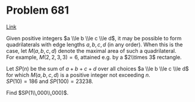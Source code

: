 # Problem 681

[Link](https://projecteuler.net/problem=681)

Given positive integers $a \\le b \\le c \\le d$, it may be possible to form quadrilaterals with edge lengths $a,b,c,d$ (in any order). When this is the case, let $M(a,b,c,d)$ denote the maximal area of such a quadrilateral.  
For example, $M(2,2,3,3)=6$, attained e.g. by a $2\\times 3$ rectangle. 

Let $SP(n)$ be the sum of $a+b+c+d$ over all choices $a \\le b \\le c \\le d$ for which $M(a,b,c,d)$ is a positive integer not exceeding $n$.  
$SP(10)=186$ and $SP(100)=23238$. 

Find $SP(1\\,000\\,000)$.
